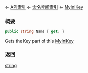 ← [API索引](Api-Index) ← [命名空间索引](Namespace-Index) ← [MyIniKey](VRage.Game.ModAPI.Ingame.Utilities.MyIniKey)

### 概要

```csharp
public string Name { get; }
```

Gets the Key part of this [MyIniKey](VRage.Game.ModAPI.Ingame.Utilities.MyIniKey) 

### 返回

[string](https://docs.microsoft.com/en-us/dotnet/api/System.String?view=netframework-4.6)

